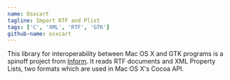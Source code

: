 ```yaml
---
name: Osxcart
tagline: Import RTF and Plist
tags: ['C', 'XML', 'RTF', 'GTK']
github-name: osxcart
---
```

This library for interoperability between Mac OS X and GTK programs is a spinoff project from [Inform](#inform).
It reads RTF documents and XML Property Lists, two formats which are used in Mac OS X's Cocoa API.
